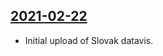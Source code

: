 ## [2021-02-22](https://github.com/faktaoklimatu/graphics/blob/e6d81a1693b3927ebd8b7794ace054944efe1f5c/data-visualization/emissions/world/world-ghg-emissions/sk-emisie-svet.ai)

- Initial upload of Slovak datavis.


